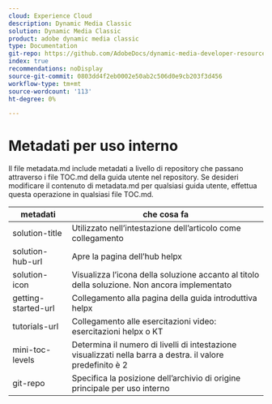 ```yaml
---
cloud: Experience Cloud
description: Dynamic Media Classic
solution: Dynamic Media Classic
product: adobe dynamic media classic
type: Documentation
git-repo: https://github.com/AdobeDocs/dynamic-media-developer-resources.it-IT
index: true
recommendations: noDisplay
source-git-commit: 0803dd4f2eb0002e50ab2c506d0e9cb203f3d456
workflow-type: tm+mt
source-wordcount: '113'
ht-degree: 0%

---
```



# Metadati per uso interno

Il file metadata.md include metadati a livello di repository che passano attraverso i file TOC.md della guida utente nel repository. Se desideri modificare il contenuto di metadata.md per qualsiasi guida utente, effettua questa operazione in qualsiasi file TOC.md.

| metadati | che cosa fa |
|--- |--- |
| solution-title | Utilizzato nell’intestazione dell’articolo come collegamento |
| solution-hub-url | Apre la pagina dell’hub helpx |
| solution-icon | Visualizza l’icona della soluzione accanto al titolo della soluzione. Non ancora implementato |
| getting-started-url | Collegamento alla pagina della guida introduttiva helpx |
| tutorials-url | Collegamento alle esercitazioni video: esercitazioni helpx o KT |
| mini-toc-levels | Determina il numero di livelli di intestazione visualizzati nella barra a destra. il valore predefinito è 2 |
| git-repo | Specifica la posizione dell’archivio di origine principale per uso interno |
